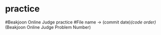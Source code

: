 # practice

#Beakjoon Online Judge practice
#File name -> (commit date)_(code order)_(Beakjoon Online Judge Problem Number)

